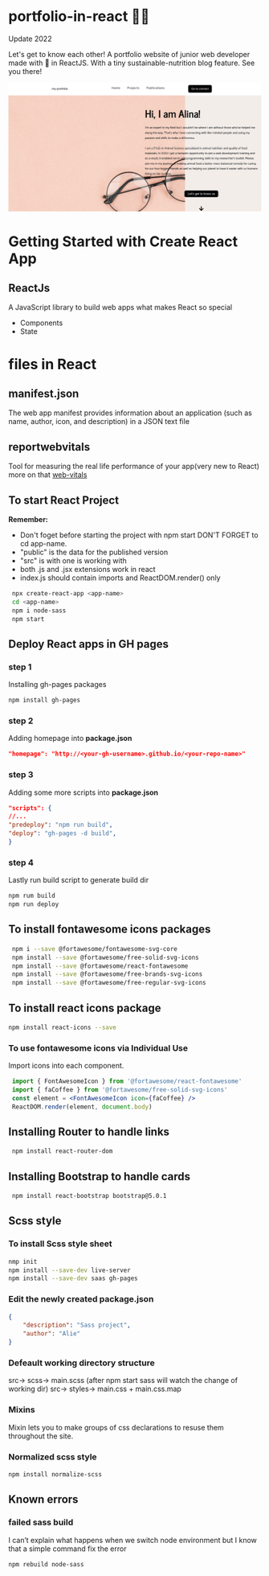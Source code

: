 # portfolio-in-react :woman_office_worker:

Update 2022

Let's get to know each other! A portfolio website of junior web developer made with :sparkling_heart: in ReactJS. With a tiny sustainable-nutrition blog feature. See you there!

![Preview](./public/img/portfolio-glimpse.png)

# Getting Started with Create React App

## ReactJs

A JavaScript library to build web apps
what makes React so special

- Components
- State

# files in React

## manifest.json

The web app manifest provides information about an application (such as name, author, icon, and description) in a JSON text file

## reportwebvitals

Tool for measuring the real life performance of your app(very new to React)
more on that [web-vitals](https://www.npmjs.com/package/web-vitals)

## To start React Project

**Remember:**

- Don't foget before starting the project with npm start DON'T FORGET to cd app-name.
- "public" is the data for the published version
- "src" is with one is working with
- both .js and .jsx extensions work in react
- index.js should contain imports and ReactDOM.render() only

```bash
 npx create-react-app <app-name>
 cd <app-name>
 npm i node-sass
 npm start
```

## Deploy React apps in GH pages

### step 1

Installing gh-pages packages

```bash
npm install gh-pages
```

### step 2

Adding homepage into **package.json**

```json
"homepage": "http://<your-gh-username>.github.io/<your-repo-name>"
```

### step 3

Adding some more scripts into **package.json**

```json
"scripts": {
//...
"predeploy": "npm run build",
"deploy": "gh-pages -d build",
}
```

### step 4

Lastly run build script to generate build dir

```bash
npm rum build
npm run deploy
```

## To install fontawesome icons packages

```bash
 npm i --save @fortawesome/fontawesome-svg-core
 npm install --save @fortawesome/free-solid-svg-icons
 npm install --save @fortawesome/react-fontawesome
 npm install --save @fortawesome/free-brands-svg-icons
 npm install --save @fortawesome/free-regular-svg-icons
```

## To install react icons package

```bash
npm install react-icons --save
```

### To use fontawesome icons via Individual Use

Import icons into each component.

```jsx
 import { FontAwesomeIcon } from '@fortawesome/react-fontawesome'
 import { faCoffee } from '@fortawesome/free-solid-svg-icons'
 const element = <FontAwesomeIcon icon={faCoffee} />
 ReactDOM.render(element, document.body)
```

## Installing Router to handle links

```bash
 npm install react-router-dom
```

## Installing Bootstrap to handle cards

```bash
 npm install react-bootstrap bootstrap@5.0.1
```

## Scss style

### To install Scss style sheet

```bash
nmp init
npm install --save-dev live-server
npm install --save-dev saas gh-pages
```

### Edit the newly created package.json

```json
{
    "description": "Sass project",
    "author": "Alie"
}
```

### Defeault working directory structure

src-> scss-> main.scss (after npm start sass will watch the change of working dir)
src-> styles-> main.css + main.css.map

### Mixins

Mixin lets you to make groups of css declarations to resuse them throughout the site.

### Normalized scss style

```bash
npm install normalize-scss
```

## Known errors

### failed sass build

I can’t explain what happens when we switch node environment but I know that a simple command fix the error

```bash
npm rebuild node-sass
```
